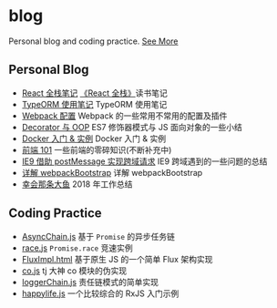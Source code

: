 # blog

Personal blog and coding practice. [See More](https://rainsho.cc/)

## Personal Blog

- [React 全栈笔记](./articles/React全栈笔记.md) [《React 全栈》](https://book.douban.com/subject/26901067/)读书笔记
- [TypeORM 使用笔记](./articles/TypeORM使用笔记.md) TypeORM 使用笔记
- [Webpack 配置](./articles/Webpack配置.md) Webpack 的一些常用不常用的配置及插件
- [Decorator 与 OOP](./articles/Decorator与OOP.md) ES7 修饰器模式与 JS 面向对象的一些小结
- [Docker 入门 & 实例](./articles/Docker入门与实例.md) Docker 入门 & 实例
- [前端 101](./articles/FE101.md) 一些前端的零碎知识(不断补充中)
- [IE9 借助 postMessage 实现跨域请求](./articles/IE9借助postMessage实现跨域请求.md) IE9 跨域遇到的一些问题的总结
- [详解 webpackBootstrap](./articles/详解webpackBootstrap.md) 详解 webpackBootstrap
- [幸会那条大鱼](./articles/幸会那条大鱼.md) 2018 年工作总结

## Coding Practice

- [AsyncChain.js](./codes/solo/AsyncChain.js) 基于 `Promise` 的异步任务链
- [race.js](./codes/solo/race.js) `Promise.race` 竞速实例
- [FluxImpl.html](./codes/solo/FluxImpl.html) 基于原生 JS 的一个简单 Flux 架构实现
- [co.js](./codes/solo/co.js) tj 大神 co 模块的伪实现
- [loggerChain.js](./codes/solo/loggerChain.js) 责任链模式的简单实现
- [happylife.js](./codes/solo/happylife.js) 一个比较综合的 RxJS 入门示例
